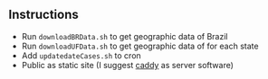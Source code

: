 ## Instructions

* Run `downloadBRData.sh` to get geographic data of Brazil
* Run `downloadUFData.sh` to get geographic data of for each state
* Add `updatedateCases.sh` to cron
* Public as static site (I suggest [caddy](https://caddyserver.com/v1/) as server software)
